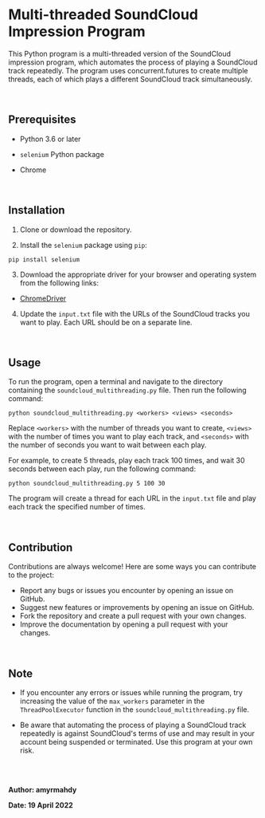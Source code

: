 # Multi-threaded SoundCloud Impression Program

This Python program is a multi-threaded version of the SoundCloud impression program, which automates the process of playing a SoundCloud track repeatedly. The program uses concurrent.futures to create multiple threads, each of which plays a different SoundCloud track simultaneously.

<br >


## **Prerequisites**

- Python 3.6 or later

- `selenium` Python package

- Chrome

<br >


## **Installation**

1. Clone or download the repository.

2. Install the `selenium` package using `pip`:
```
pip install selenium
```
3. Download the appropriate driver for your browser and operating system from the following links:

- [ChromeDriver](https://sites.google.com/a/chromium.org/chromedriver/downloads)

4. Update the `input.txt` file with the URLs of the SoundCloud tracks you want to play. Each URL should be on a separate line.

<br >


## **Usage**

To run the program, open a terminal and navigate to the directory containing the `soundcloud_multithreading.py` file. Then run the following command:

```
python soundcloud_multithreading.py <workers> <views> <seconds>
```

Replace `<workers>` with the number of threads you want to create, `<views>` with the number of times you want to play each track, and `<seconds>` with the number of seconds you want to wait between each play.

For example, to create 5 threads, play each track 100 times, and wait 30 seconds between each play, run the following command:

```
python soundcloud_multithreading.py 5 100 30
```

The program will create a thread for each URL in the `input.txt` file and play each track the specified number of times.

<br >


## **Contribution**

Contributions are always welcome! Here are some ways you can contribute to the project:

- Report any bugs or issues you encounter by opening an issue on GitHub.
- Suggest new features or improvements by opening an issue on GitHub.
- Fork the repository and create a pull request with your own changes.
- Improve the documentation by opening a pull request with your changes.

<br >


## **Note**

- If you encounter any errors or issues while running the program, try increasing the value of the `max_workers` parameter in the `ThreadPoolExecutor` function in the `soundcloud_multithreading.py` file.

- Be aware that automating the process of playing a SoundCloud track repeatedly is against SoundCloud's terms of use and may result in your account being suspended or terminated. Use this program at your own risk.

<br >
<br >

**Author: amyrmahdy**

**Date: 19 April 2022**






